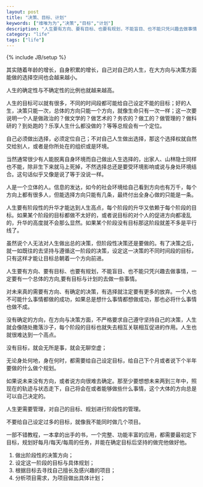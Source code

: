 ```yaml
---
layout: post
title: "决策、目标、计划"
keywords: ["维唯为为","决策","目标","计划"]
description: "人生要有方向、要有目标、也要有规划，不能盲目、也不能只凭兴趣去做事情，一定要有一个总体的方向,要有目标与计划的去做一些事情。"
category: "life"
tags: ["life"]
---
```


{% include JB/setup %}



其实随着年龄的增长，自身积累的增长，自己对自己的人生，在大方向与决策方面能做的选择空间也会越来越小。

人生的确定性与不确定性的比例也就越来越高。

人生的目标可以就有很多，不同的时间段都可能给自己设定不能的目标；好的人生，决策只能一次，总体的方向只能一个方向，就像生命只有一次一样；这一次要说明一个人是做政治的？做文学的？做艺术的？务农的？做工的？做管理的？做科研的？到处跑的？乐享人生什么都没做的？等等总规会有一个定位。

自己必须做出选择，必须定位自己；不对自己人生做出选择，那这个选择权就自然交给别人，或者是你所处在的组织或是环境。

当然通常很少有人能脱离自身环境而自己做出人生选择的，出家人、山林隐士同样也不能，除非生下来就马上死掉，不然选择总还是要受环境影响或说与身处环境结合。这句话似乎又像是说了等于没说一样。

人是一个立体的人。信息的发达，如今的社会环境给自己看到方向也有万千，每个方向上都有很多人，但能选择方向只能有几条，最终付出全身心做的只能是一条。

人生要有阶段性的升华才能达到人生高点，每个阶段的升华又依赖于每个阶段的目标。如果某个阶段的目标都做不太好的，或者说目标的对个人的促进方向都凌乱的，升华的高度就不会那么显然。如果某个阶段没有目标那这阶段就差不多是平行线了。

虽然说个人无法对人生做出总的决策，但阶段性决策还是要做的。有了决策之后，就一如既往的去坚持与遵循这一阶段的决策，设定这一决策的不同时间段的目标，只有这样才能让目标总朝着一个方向前进。

人生要有方向、要有目标、也要有规划，不能盲目、也不能只凭兴趣去做事情，一定要有一个总体的方向,要有目标与计划的去做一些事情。

对未来真的需要有方向、有确定的决策，有选择就注定要有更多的放弃。一个人也不可能什么事情都做的成功，如果总是想什么事情都想做成功，那也必将什么事情也做不成。

没有确定的方向，在方向与决策方面，不严格要求自己遵守坚持自己的决策，人生就会像随处撒落沙子，每个阶段的目标也就失去相互关联相互促进的作用。人生也就很难达到一个高点。

没有目标，就会无所是事，就会无聊空虚；

无论身处何地，身在何时，都需要给自己设定目标，给自己下个月或者说下个半年要做的什么做个规划。

如果说未来没有方向，或者说方向很难去确定。那至少要想想未来两到三年中，照现在的轨迹与状态走下，自己将会在或者能够做些什么事情，这个大体的方向总是可以自己决定的。

人生更需要管理，对自己的目标、规划进行阶段性的管理。

不要给自己设定过多的目标，就像我不能同时做几个项目。

一部不错教程，一本拿的出手的书，一个完整、功能丰富的应用，都需要最初定下目标，规划好每月/每天/每周的任务，并能在确定目标后坚持的做完他做好他。

1. 做出阶段性的决策方向；
2. 设定这一阶段的目标与具体规划；
3. 根据目标去寻找自己擅长及感兴趣的项目；
4. 分析项目需求，为项目做出具体计划；
